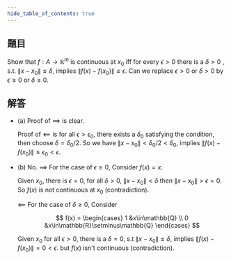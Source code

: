 ```yaml
---
hide_table_of_contents: true
---
```

## 題目

Show that $f:A\to\mathbb{R}^m$ is continuous at $x_0$ iff for every $\epsilon > 0$ there is a $\delta > 0$ , s.t. $\|x-x_0\|\leq\delta$, implies $\|f(x)-f(x_0)\|\leq\epsilon$. Can we replace $\epsilon > 0$ or $\delta > 0$ by $\epsilon\geq 0$ or $\delta\geq 0$.

## 解答

+ (a) Proof of $\implies$ is clear.

    Proof of $\impliedby$ is for all $\epsilon > \epsilon_0$, there exists a $\delta_0$ satisfying the condition, then choose $\delta = \delta_0/2$. So we have $\|x-x_0\|<\delta_0/2<\delta_0$, implies $\|f(x)-f(x_0)\|\leq\epsilon_0<\epsilon$.
+ (b) No. 
    $\implies$ For the case of $\epsilon\geq 0$, Consider $f(x) = x$.

    Given $x_0$, there is $\epsilon=0$, for all $\delta > 0$, $\|x-x_0\| < \delta$ then $\|x-x_0\| > \epsilon = 0$. So $f(x)$ is not continuous at $x_0$ (contradiction).

    $\impliedby$ For the case of $\delta\geq 0$, Consider 

    $$
    f(x) = \begin{cases}
       1 &x\in\mathbb{Q} \\
       0 &x\in\mathbb{R}\setminus\mathbb{Q}
    \end{cases}
    $$

    Given $x_0$ for all $\epsilon > 0$, there is a $\delta = 0$, s.t $\|x-x_0\|\leq\delta$, implies $\|f(x)-f(x_0)\| = 0 < \epsilon$. but $f(x)$ isn't continuous (contradiction).